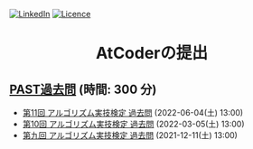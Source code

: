 <a name="readme-top"></a>

[![LinkedIn][linkedin-shield]][linkedin-url] [![Licence](https://img.shields.io/github/license/Ileriayo/markdown-badges?style=for-the-badge)](./LICENSE)

<!-- PROJECT TITLE -->
<div align="center">
<h1 align="center">AtCoderの提出</h1>
</div>

## [PAST過去問](https://atcoder.jp/contests/archive?ratedType=0&category=50&keyword=) (時間: 300 分)

- [第11回 アルゴリズム実技検定 過去問](https://atcoder.jp/contests/past202206-open) (2022-06-04(土) 13:00)
- [第10回 アルゴリズム実技検定 過去問](https://atcoder.jp/contests/past202203-open) (2022-03-05(土) 13:00)
- [第九回 アルゴリズム実技検定 過去問](https://atcoder.jp/contests/past202112-open) (2021-12-11(土) 13:00)

<!-- MARKDOWN LINKS & IMAGES -->
<!-- https://www.markdownguide.org/basic-syntax/#reference-style-links -->
[linkedin-shield]: https://img.shields.io/badge/-LinkedIn-black.svg?style=for-the-badge&logo=linkedin&colorB=555
[linkedin-url]: https://www.linkedin.com/in/colin-z/
